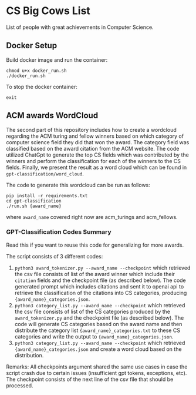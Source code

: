 # CS Big Cows List
List of people with great achievements in Computer Science.

## Docker Setup
Build docker image and run the container:
```
chmod u+x docker_run.sh
./docker_run.sh
```
To stop the docker container:
```
exit
```

## ACM awards WordCloud
The second part of this repository includes how to create a wordcloud regarding the ACM turing and fellow winners based on which category of computer science field they did that won the award. The category field was classified based on the award citation from the ACM website. The code utilized ChatGpt to generate the top CS fields which was contributed by the winners and perform the classification for each of the winners to the CS fields. Finally, we present the result as a word cloud which can be found in `gpt-classification/word_cloud`.

The code to generate this wordcloud can be run as follows:
```
pip install -r requirements.txt
cd gpt-classification
./run.sh {award_name}
```
where `award_name` covered right now are acm_turings and acm_fellows.

### GPT-Classification Codes Summary
Read this if you want to reuse this code for generalizing for more awards.

The script consists of 3 different codes:
1. `python3 award_tokenizer.py --award_name --checkpoint` which retrieved the csv file consists of list of the award winner which include their `citation` fields and the checkpoint file (as described below). The code generated prompt which includes citations and sent it to openai api to retrieve the classification of the citations into CS categories, producing `{award_name}_categories.json`. 
2. `python3 category_list.py --award_name --checkpoint` which retrieved the csv file consists of list of the CS categories produced by the `award_tokenizer.py` and the checkpoint file (as described below). The code will generate CS categories based on the award name and then distribute the category list `{award_name}_categories.txt` to these CS categories and write the output to `{award_name}_categories.json`.
3. `python3 category_list.py --award_name --checkpoint` which retrieved `{award_name}_categories.json` and create a word cloud based on the distribution.

Remarks: All checkpoints argument shared the same use cases in case the script crash due to certain issues (insufficient gpt tokens, exceptions, etc). The checkpoint consists of the next line of the csv file that should be processed.
  
